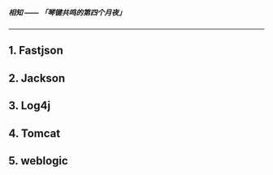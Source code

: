 ##### **相知 —— 「琴键共鸣的第四个月夜」**

---

## 1. Fastjson



## 2. Jackson



## 3. Log4j



## 4. Tomcat



## 5. weblogic
